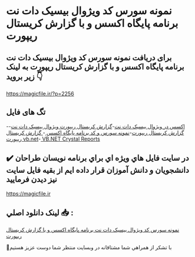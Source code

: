 # نمونه سورس کد ویژوال بیسیک دات نت برنامه پایگاه اکسس و با گزارش کریستال ریپورت

## برای دریافت نمونه سورس کد ویژوال بیسیک دات نت برنامه پایگاه اکسس و با گزارش کریستال ریپورت به لینک زیر بروید 👇

https://magicfile.ir/?p=2256

## تگ های فایل

-[اکسس در ویژوال بیسیک دات نت](https://magicfile.ir/product/vb-net-ms-access-crystal-reports/)-[گزارش کریستال ریپورت ویژوال بیسیک دات نت](https://magicfile.ir/product/vb-net-ms-access-crystal-reports/)-[گزارش کریستال ریپورت](https://magicfile.ir/product/vb-net-ms-access-crystal-reports/)-[نمونه سورس و کد برنامه پایگاه اکسس ](https://magicfile.ir/product/vb-net-ms-access-crystal-reports/)-[ گزارش کریستال ریپورت vb.net](https://magicfile.ir/product/vb-net-ms-access-crystal-reports/)-[ VB.NET Crystal Reports](https://magicfile.ir/product/vb-net-ms-access-crystal-reports/)

## ✔️ در سايت فايل هاي ويژه اي براي برنامه نويسان طراحان دانشجويان و دانش آموزان قرار داده ايم از بقيه فايل سايت نيز ديدن فرماييد

https://magicfile.ir


## لينک دانلود اصلي 📥 :

[نمونه سورس کد ویژوال بیسیک دات نت برنامه پایگاه اکسس و با گزارش کریستال ریپورت](https://magicfile.ir/product/vb-net-ms-access-crystal-reports/) 


🙏با تشکر از همراهي شما مشتاقانه در وبسایت منتظر شما دوست عزیز هستیم

